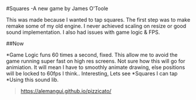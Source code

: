 #Squares -A new game by James O'Toole

This was made because I wanted to tap squares. The first step was to make remake some of my old engine. I never achieved scaling on resize or good sound implementation. I also had issues with game logic & FPS.

##Now

*Game Logic funs 60 times a second, fixed. This allow me to avoid the game running super fast on high res screens. Not sure how this will go for animiation. It will mean I have to smoothly animate drawing, else positions will be locked to 60fps I think.. Interesting, Lets see
*Squares I can tap
*Using this sound lib.
> https://alemangui.github.io/pizzicato/